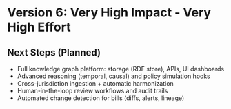 # Version 6: Very High Impact - Very High Effort

## Next Steps (Planned)
- Full knowledge graph platform: storage (RDF store), APIs, UI dashboards
- Advanced reasoning (temporal, causal) and policy simulation hooks
- Cross-jurisdiction ingestion + automatic harmonization
- Human-in-the-loop review workflows and audit trails
- Automated change detection for bills (diffs, alerts, lineage)

